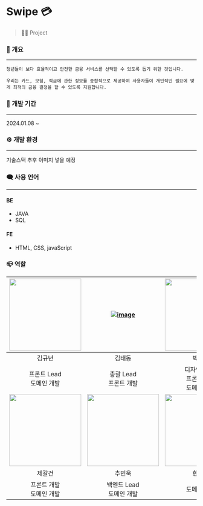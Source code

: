 # Swipe 💳
> 👨‍💻 Project   

### 🐲 개요
-------------
```
청년들이 보다 효율적이고 안전한 금융 서비스를 선택할 수 있도록 돕기 위한 것입니다.

우리는 카드, 보험, 적금에 관한 정보를 종합적으로 제공하여 사용자들이 개인적인 필요에 맞게 최적의 금융 결정을 할 수 있도록 지원합니다.
```

### 📅 개발 기간
-------------
2024.01.08 ~   

### ⚙︎ 개발 환경
-------------
기술스택 추후 이미지 넣을 예정   

### 🗨 사용 언어
-------------

#### BE
* JAVA
* SQL

#### FE
* HTML, CSS, javaScript


### 📪 역할
| [<img src = "https://github.com/rlaxoehd4234/.github/assets/92311926/b8bed5a1-e022-42ce-a60a-64b8dc54eb47" width ="190" height = "190">](https://github.com/KyunyeonKim)|[![image](https://github.com/rlaxoehd4234/.github/assets/92311926/21896e7b-7d22-40ad-8e5e-86c74cfbb403)](https://github.com/rlaxoehd4234)|[<img src = "https://github.com/rlaxoehd4234/.github/assets/92311926/d2c3c09d-911b-42b9-a440-7b1701ef75ef" width ="190" height = "190">](https://github.com/hyewon0w0) | [<img src = "https://github.com/rlaxoehd4234/.github/assets/92311926/d814daa1-333f-46f2-9286-a56785911751" width ="190" height = "190">](https://github.com/saulsol)|
|:---:|:---:|:---:|:---:|
|김규년|김태동|박혜원|임솔|
|프론트 Lead<br> 도메인 개발|총괄 Lead<br> 프론트 개발|디자인 Lead<br> 프론트 개발<br> 도메인 개발|커뮤니케이션 Lead<br> 도메인 개발 <br>보안|
| [<img src = "https://github.com/rlaxoehd4234/.github/assets/92311926/a310e001-de46-4c40-a7ad-4cdb1c010a61" width ="190" height = "190">](https://github.com/daramgya) | [<img src = "https://github.com/rlaxoehd4234/.github/assets/92311926/320ac9f1-9b5c-4674-92aa-d005731ff03c" width ="190" height = "190">](https://github.com/minwoogi) | [<img src = "https://github.com/rlaxoehd4234/.github/assets/92311926/57024e39-00fe-48cd-9950-c3116f205996" width ="190" height = "190">](https://github.com/DohoonHan)|
|제갈건|추민욱|한도훈|
|프론트 개발<br>도메인 개발 |백엔드 Lead<br> 도메인 개발| 도메인 개발 |
